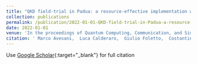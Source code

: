 ```yaml
---
title: "QKD field-trial in Padua: a resource-effective implementation with the iPOGNAC encoder"
collection: publications
permalink: /publication/2022-01-01-QKD-field-trial-in-Padua-a-resource-effective-implementation-with-the-iPOGNAC-encoder
date: 2022-01-01
venue: 'In the proceedings of Quantum Computing, Communication, and Simulation II'
citation: ' Marco Avesani,  Luca Calderaro,  Giulio Foletto,  Costantino Agnesi,  Francesco Picciariello,  Francesco Santagiustina,  Alessia Scriminich,  Andrea Stanco,  Francesco Vedovato,  Mujtaba Zahidy,  al et, &quot;QKD field-trial in Padua: a resource-effective implementation with the iPOGNAC encoder.&quot; In the proceedings of Quantum Computing, Communication, and Simulation II, 2022.'
---
```

Use [Google Scholar](https://scholar.google.com/scholar?q=QKD+field+trial+in+Padua:+a+resource+effective+implementation+with+the+iPOGNAC+encoder){:target="_blank"} for full citation